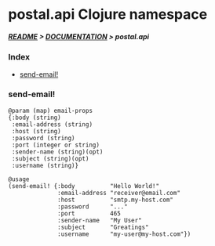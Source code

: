 
# postal.api Clojure namespace

##### [README](../../../README.md) > [DOCUMENTATION](../../COVER.md) > postal.api

### Index

- [send-email!](#send-email)

### send-email!

```
@param (map) email-props
{:body (string)
 :email-address (string)
 :host (string)
 :password (string)
 :port (integer or string)
 :sender-name (string)(opt)
 :subject (string)(opt)
 :username (string)}
```

```
@usage
(send-email! {:body          "Hello World!"
              :email-address "receiver@email.com"
              :host          "smtp.my-host.com"
              :password      "..."
              :port          465
              :sender-name   "My User"
              :subject       "Greatings"
              :username      "my-user@my-host.com"})
```